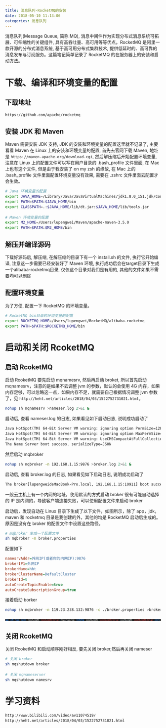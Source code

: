 ```yaml
---
title: 消息队列-RocketMQ的安装
date: 2018-05-10 11:13:06
categories: 消息队列
---
```


消息队列(Message Queue, 简称 MQ), 消息中间件作为实现分布式消息系统可拓展、可伸缩性的关键组件, 具有高吞吐量、高可用等等优点。RocketMQ 是阿里一款开源的分布式消息系统, 基于高可用分布式集群技术, 提供低延时的、高可靠的消息发布与订阅服务。这篇笔记简单记录了 RocketMQ 的在服务器上的安装和启动方法。

# 下载、编译和环境变量的配置

## 下载地址

`https://github.com/apache/rocketmq`

## 安装 JDK 和 Maven

Maven 需要安装 JDK 支持, JDK 的安装和环境变量的配置这里就不记录了, 主要看看 Maven 在 Linux 上的安装和环境变量的配置, 首先去官网下载 Maven, 地址是 `https://maven.apache.org/download.cgi`, 然后解压缩后开始配置环境变量, 注意在 Linux 上的配置文件可以写在用户目录的 .bash_profile 文件里面, 在 Mac 上也有这个文件, 但是由于我安装了 on my zsh 的缘故, 在 Mac 上的 .bash_profile 文件里面配置环境变量没有效果, 需要在 .zshrc 文件里面去配置才会生效。

<!-- more -->

```sh
# Java 环境变量的配置
export JAVA_HOME=/Library/Java/JavaVirtualMachines/jdk1.8.0_151.jdk/Contents/Home
export PATH=$PATH:$JAVA_HOME/bin
export CLASSPATH=.:$JAVA_HOME/lib/dt.jar:$JAVA_HOME/lib/tools.jar

# Maven 环境变量的配置
export M2_HOME=/Users/lupengwei/Maven/apache-maven-3.5.0
export PATH=$PATH:$M2_HOME/bin
```

## 解压并编译源码

下载好源码后, 解压缩, 在解压缩的目录下有一个 install.sh 的文件, 执行它开始编译, 注意这一步需要已经安装好了 Maven 环境, 执行成功后会在target目录下生成一个alibaba-rocketmq目录, 仅仅这个目录对我们是有用的, 其他的文件如果不需要均可以删除

## 配置环境变量

为了方便, 配置一下 RocketMQ 的环境变量。

```sh
# RocketMQ bin目录的环境变量的配置
export ROCKETMQ_HOME=/Users/lupengwei/RocketMQ/alibaba-rocketmq
export PATH=$PATH:$ROCKETMQ_HOME/bin
```

# 启动和关闭 RcoketMQ

## 启动 RcoketMQ

启动 RcoketMQ 要先启动 mqnamesrv, 然后再启动 broket,  所以首先启动 mqnamesrv，注意的是如果不去调整 jvm 的参数，默认的会使用 4G 内存，如果内存足够，可以忽略这一点，如果内存不足，就需要自己根据情况调整 jvm 参数了，见 `http://heht.net/articles/2018/04/03/1522752731021.html`。

```sh
nohup sh mqnamesrv >nameser.log 2>&1 &
```

启动后, 查看 nameser.log 的日志, 如果看见如下启动日志, 说明成功启动了

```txt
Java HotSpot(TM) 64-Bit Server VM warning: ignoring option PermSize=128m; support was removed in 8.0
Java HotSpot(TM) 64-Bit Server VM warning: ignoring option MaxPermSize=320m; support was removed in 8.0
Java HotSpot(TM) 64-Bit Server VM warning: UseCMSCompactAtFullCollection is deprecated and will likely be removed in a future release.
The Name Server boot success. serializeType=JSON
```

然后启动 mqbroker

```sh
nohup sh mqbroker -n 192.168.1.15:9876 >broker.log 2>&1 &
```

启动后, 查看 broker.log 的日志, 如果看见如下启动日志, 说明成功启动了

```txt
The broker[lupengweideMacBook-Pro.local, 192.168.1.15:10911] boot success. serializeType=JSON and name server is 192.168.1.15:9876
```

一般云主机上有一个内网的地址，使用默认的方式启动 broker 很有可能自动选择的 IP 是内网的，导致客户端连接失败，可以使用配置文件来启动 broker

启动后，发现自动在 Linux 目录下生成了以下文件，如图所示，除了 app，jdk，maven 和 rocketmq 目录是我创建的外，其他的均是 RocketMQ 启动后生成的。原因是没有在 broker 的配置文件中设置这些路径。

```sh
# mqbroker 生成一个配置文件
sh mqbroker -m broker.properties
```

配置如下

```ini
namesrvAddr=外网IP(或者你的内网IP):9876
brokerIP1=外网IP
brokerName=hht
brokerClusterName=DefaultCluster
brokerId=0
autoCreateTopicEnable=true
autoCreateSubscriptionGroup=true
```

接着启动 borker

```sh
nohup sh mqbroker -n 119.23.238.132:9876 -c ./broker.properties >broker.log 2>&1 &
```

![IMAGE](消息队列-RocketMQ的安装/1525946201065.jpg)

## 关闭 RcoketMQ

关闭 RcoketMQ 和启动顺序刚好相反, 要先关闭 broker,然后再关闭 nameser

```sh
# 关闭 broker
sh mqshutdown broker

# 关闭 mqnameserver
sh mqshutdown namesrv
```

# 学习资料

`http://www.bilibili.com/video/av11074519/`
`http://heht.net/articles/2018/04/03/1522752731021.html`